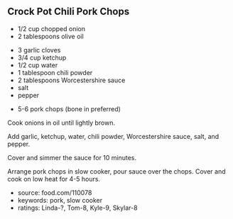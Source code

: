 Crock Pot Chili Pork Chops
--------------------------

- 1/2 cup chopped onion
- 2 tablespoons olive oil
<!-- -->
- 3 garlic cloves
- 3/4 cup ketchup
- 1/2 cup water
- 1 tablespoon chili powder
- 2 tablespoons Worcestershire sauce
- salt
- pepper
<!-- -->
- 5-6 pork chops (bone in preferred)

Cook onions in oil until lightly brown.

Add garlic, ketchup, water, chili powder, Worcestershire sauce, salt,
and pepper.

Cover and simmer the sauce for 10 minutes.

Arrange pork chops in slow cooker, pour sauce over the chops.  Cover
and cook on low heat for 4-5 hours.

- source: food.com/110078
- keywords: pork, slow cooker
- ratings: Linda-?, Tom-8, Kyle-9, Skylar-8
